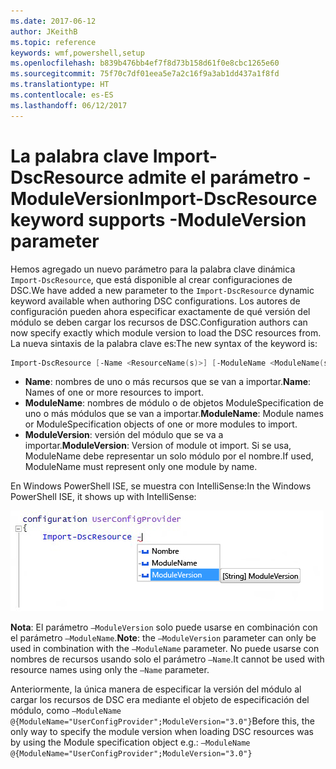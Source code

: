 ```yaml
---
ms.date: 2017-06-12
author: JKeithB
ms.topic: reference
keywords: wmf,powershell,setup
ms.openlocfilehash: b839b476bb4ef7f8d73b158d61f0e8cbc1265e60
ms.sourcegitcommit: 75f70c7df01eea5e7a2c16f9a3ab1dd437a1f8fd
ms.translationtype: HT
ms.contentlocale: es-ES
ms.lasthandoff: 06/12/2017
---
```

# <a name="import-dscresource-keyword-supports--moduleversion-parameter"></a><span data-ttu-id="e8a4d-102">La palabra clave Import-DscResource admite el parámetro -ModuleVersion</span><span class="sxs-lookup"><span data-stu-id="e8a4d-102">Import-DscResource keyword supports -ModuleVersion parameter</span></span>

<span data-ttu-id="e8a4d-103">Hemos agregado un nuevo parámetro para la palabra clave dinámica `Import-DscResource`, que está disponible al crear configuraciones de DSC.</span><span class="sxs-lookup"><span data-stu-id="e8a4d-103">We have added a new parameter to the `Import-DscResource` dynamic keyword available when authoring DSC configurations.</span></span> <span data-ttu-id="e8a4d-104">Los autores de configuración pueden ahora especificar exactamente de qué versión del módulo se deben cargar los recursos de DSC.</span><span class="sxs-lookup"><span data-stu-id="e8a4d-104">Configuration authors can now specify exactly which module version to load the DSC resources from.</span></span> <span data-ttu-id="e8a4d-105">La nueva sintaxis de la palabra clave es:</span><span class="sxs-lookup"><span data-stu-id="e8a4d-105">The new syntax of the keyword is:</span></span>

```powershell
Import-DscResource [-Name <ResourceName(s)>] [-ModuleName <ModuleName(s)>] [-ModuleVersion <ModuleVersion>]
```

* <span data-ttu-id="e8a4d-106">**Name**: nombres de uno o más recursos que se van a importar.</span><span class="sxs-lookup"><span data-stu-id="e8a4d-106">**Name**: Names of one or more resources to import.</span></span>
* <span data-ttu-id="e8a4d-107">**ModuleName**: nombres de módulo o de objetos ModuleSpecification de uno o más módulos que se van a importar.</span><span class="sxs-lookup"><span data-stu-id="e8a4d-107">**ModuleName**: Module names or ModuleSpecification objects of one or more modules to import.</span></span>
* <span data-ttu-id="e8a4d-108">**ModuleVersion**: versión del módulo que se va a importar.</span><span class="sxs-lookup"><span data-stu-id="e8a4d-108">**ModuleVersion**: Version of module ot import.</span></span> <span data-ttu-id="e8a4d-109">Si se usa, ModuleName debe representar un solo módulo por el nombre.</span><span class="sxs-lookup"><span data-stu-id="e8a4d-109">If used, ModuleName must represent only one module by name.</span></span> 

<span data-ttu-id="e8a4d-110">En Windows PowerShell ISE, se muestra con IntelliSense:</span><span class="sxs-lookup"><span data-stu-id="e8a4d-110">In the Windows PowerShell ISE, it shows up with IntelliSense:</span></span>

![](../images/Import-DscResource-Modversion.jpg)

<span data-ttu-id="e8a4d-111">**Nota**: El parámetro `–ModuleVersion` solo puede usarse en combinación con el parámetro `–ModuleName`.</span><span class="sxs-lookup"><span data-stu-id="e8a4d-111">**Note**: the `–ModuleVersion` parameter can only be used in combination with the `–ModuleName` parameter.</span></span> <span data-ttu-id="e8a4d-112">No puede usarse con nombres de recursos usando solo el parámetro `–Name`.</span><span class="sxs-lookup"><span data-stu-id="e8a4d-112">It cannot be used with resource names using only the `–Name` parameter.</span></span>

<span data-ttu-id="e8a4d-113">Anteriormente, la única manera de especificar la versión del módulo al cargar los recursos de DSC era mediante el objeto de especificación del módulo, como `–ModuleName @{ModuleName="UserConfigProvider";ModuleVersion="3.0"}`</span><span class="sxs-lookup"><span data-stu-id="e8a4d-113">Before this, the only way to specify the module version when loading DSC resources was by using the Module specification object e.g.: `–ModuleName @{ModuleName="UserConfigProvider";ModuleVersion="3.0"}`</span></span>

